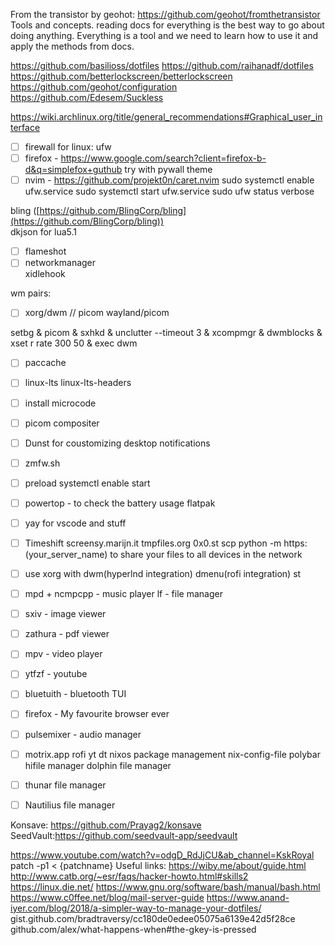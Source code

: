 From the transistor by geohot:
https://github.com/geohot/fromthetransistor
Tools and concepts.
reading docs for everything is the best way to go about doing anything.
Everything is a tool and we need to learn how to use it and apply the methods from docs.

https://github.com/basilioss/dotfiles
https://github.com/raihanadf/dotfiles
https://github.com/betterlockscreen/betterlockscreen
https://github.com/geohot/configuration
https://github.com/Edesem/Suckless

https://wiki.archlinux.org/title/general_recommendations#Graphical_user_interface

- [ ] firewall for linux: ufw
- [ ] firefox - https://www.google.com/search?client=firefox-b-d&q=simplefox+guthub try with pywall theme
- [ ] nvim - https://github.com/projekt0n/caret.nvim
sudo systemctl enable ufw.service
sudo systemctl start ufw.service
sudo ufw status verbose

bling ([https://github.com/BlingCorp/bling](https://github.com/BlingCorp/bling))  
dkjson for lua5.1  
- [ ] flameshot  
- [ ] networkmanager  
xidlehook 

wm pairs:
- [ ] xorg/dwm // picom
wayland/picom

setbg &
picom &
sxhkd &
unclutter --timeout 3 &
xcompmgr &
dwmblocks &
xset r rate 300 50 &
exec dwm
- [ ] paccache

- [ ] linux-lts linux-lts-headers
- [ ] install microcode
- [ ] picom compositer
- [ ] Dunst for coustomizing desktop notifications
- [ ] zmfw.sh
- [ ] preload systemctl enable start
- [ ] powertop - to check the battery usage
flatpak
- [ ] yay for vscode and stuff
- [ ] Timeshift
screensy.marijn.it
tmpfiles.org
0x0.st
scp
python -m https:(your_server_name) to share your files to all devices in the network 
- [ ] use xorg with dwm(hyperlnd integration) dmenu(rofi integration) st
- [ ] mpd + ncmpcpp - music player
lf - file manager 
- [ ] sxiv - image viewer
- [ ] zathura - pdf viewer
- [ ] mpv - video player 
- [ ] ytfzf - youtube
- [ ] bluetuith - bluetooth TUI
- [ ] firefox  - My favourite browser ever
- [ ] pulsemixer - audio manager
- [ ] motrix.app
rofi
yt dt 
nixos package management nix-config-file
polybar
hifile manager
dolphin file manager
- [ ] thunar file manager
- [ ] Nautilius file manager

Konsave: https://github.com/Prayag2/konsave
SeedVault:https://github.com/seedvault-app/seedvault

https://www.youtube.com/watch?v=odgD_RdJjCU&ab_channel=KskRoyal
patch -p1 < {patchname}
Useful links:
https://wiby.me/about/guide.html
http://www.catb.org/~esr/faqs/hacker-howto.html#skills2
https://linux.die.net/
https://www.gnu.org/software/bash/manual/bash.html
https://www.c0ffee.net/blog/mail-server-guide
https://www.anand-iyer.com/blog/2018/a-simpler-way-to-manage-your-dotfiles/
gist.github.com/bradtraversy/cc180de0edee05075a6139e42d5f28ce
github.com/alex/what-happens-when#the-gkey-is-pressed

